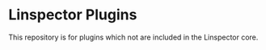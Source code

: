 # Linspector Plugins

This repository is for plugins which not are included in the Linspector core.
